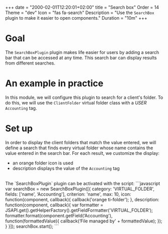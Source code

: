 +++
date = "2000-02-01T12:20:01+02:00"
title = "Search box"
Order = 14
Theme = "dev"
Icon = "fas fa-search"
Description = "Use the `SearchBox` plugin to make it easier to open components."
Duration = "10m" 
+++

# Goal


The `SearchBoxPlugin` plugin makes life easier for users by adding a search bar that can be accessed at any time.
This search bar can display results from different searches.

# An example in practice


In this module, we will configure this plugin to search for a client's folder.
To do this, we will use the `ClientFolder` virtual folder class with a *USER* `Accounting` tag.

# Set up

In order to display the client folders that match the value entered, we will define a search that finds every virtual folder whose name contains the value entered in the search bar.
For each result, we customize the display: 

* an orange folder icon is used
* description displays the value of the `Accounting` tag

<br/>
The `SearchBoxPlugin` plugin can be activated with the script: 
```javascript
var searchBox = new SearchBoxPlugin([{
    category: 'VIRTUAL_FOLDER',
    fields: ['name', ‘Accounting'],
    criterion: 'name',
    max: 10,
    icon: function(component, callback){
        callback('orange ti-folder');
    },
    description: function(component, callback){
        var formatter = JSAPI.get().getHelperFactory().getFieldFormatter('VIRTUAL_FOLDER');
        formatter.format(component.getField(‘Accounting'), function(formattedValue){
            callback(‘File managed by' + formattedValue);
        });
    }
}]);
searchBox.start();
```

<!--:::info
Find the scope module corresponding to this training [here](broken-link.md) 
:::-->

